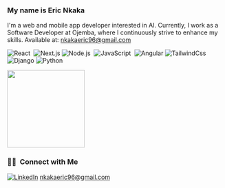### My name is Eric Nkaka

I'm a web and mobile app developer interested in AI. Currently, I work as a Software Developer at Ojemba, where I continuously strive to enhance my skills. Available at: [nkakaeric96@gmail.com](mailto:nkakaeric96@gmail.com) 
<!-- - 👀 I’m interested in Web and Mobile app development
- I’m currently working on The Gym Rwanda projects
- I’m looking to collaborate with other full stack developers
- 2023 Goals: Contribute more to Open Source projects
- How to reach me [nkakaeric96@gmail.com](mailto:nkakaeric96@gmail.com)
- &nbsp;Please have a look at my [Résumé](https://www.hirwaaldo1/resume.pdf) for more details about me. I'm open to feedback and suggestions! -->

<!-- <img alt="Night Coding" src="https://raw.githubusercontent.com/AVS1508/AVS1508/master/assets/Night-Coding.gif" align="right"/>
 -->
![React](https://img.shields.io/badge/-React-05122A?style=flat&logo=react)&nbsp;
![Next.js](https://img.shields.io/badge/-Next.js-05122A?style=flat&logo=react)
![Node.js](https://img.shields.io/badge/-Node.js-05122A?style=flat&logo=node.js)&nbsp;
![JavaScript](https://img.shields.io/badge/-JavaScript-05122A?style=flat&logo=javascript)&nbsp;
![Angular](https://img.shields.io/badge/-Angular-FFC107?style=flat&logo=angular&logoColor=black)
![TailwindCss](https://img.shields.io/badge/-Tailwind-05122A?style=flat&logo=tailwind)&nbsp;
![Django](https://img.shields.io/badge/-Django-092E20?style=flat&logo=django&logoColor=white)
![Python](https://img.shields.io/badge/-Python-3776AB?style=flat&logo=python&logoColor=white)

<p align="left">
<a href="https://github.com/Nkaka23dev">
  <img height="180em" src="https://github-readme-stats-eight-theta.vercel.app/api?username=nkaka23dev&show_icons=true&theme=algolia&include_all_commits=true&count_private=true"/>
<!--   <img height="180em" src="https://github-readme-stats-eight-theta.vercel.app/api/top-langs/?username=nkaka23dev&layout=compact&langs_count=8&theme=algolia"/> -->
</a>
</p>

### 🤝🏻 &nbsp;Connect with Me

[![LinkedIn](https://img.shields.io/badge/-LinkedIn-blue?style=flat-square&logo=Linkedin&logoColor=white&link=YOUR-LINKEDIN-PROFILE-LINK)](http://www.linkedin.com/in/ENkaka/)
[nkakaeric96@gmail.com](mailto:nkakaeric96@gmail.com)




 




